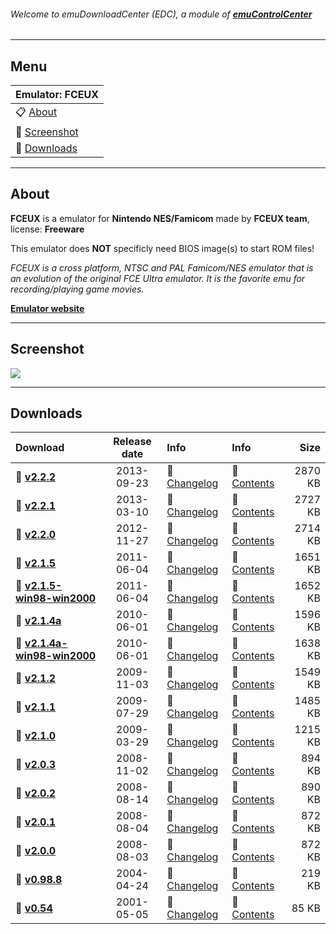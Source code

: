 ###### Welcome to emuDownloadCenter (EDC), a module of [**emuControlCenter**](https://github.com/PhoenixInteractiveNL/emuControlCenter/wiki/)
***
## Menu
| **Emulator: FCEUX** |
|:---------|
| :clipboard: [About](#about) |
| :sunrise: [Screenshot](#screenshot) |
| :floppy_disk: [Downloads](#downloads) |
***
## About
**FCEUX** is a emulator for **Nintendo NES/Famicom** made by **FCEUX team**, license: **Freeware**

This emulator does **NOT** specificly need BIOS image(s) to start ROM files!

_FCEUX is a cross platform, NTSC and PAL Famicom/NES emulator that is an evolution of the original FCE Ultra emulator. It is the favorite emu for recording/playing game movies._

[**Emulator website**](http://www.fceux.com/web/home.html)
***
## Screenshot
![](https://raw.githubusercontent.com/PhoenixInteractiveNL/emuDownloadCenter/master/hooks/fceux/screen.jpg)
***
## Downloads
| Download | Release date  | Info       | Info       | Size       |
|:---------|:-------------:|:-----------|:-----------|-----------:|
| :floppy_disk: [**v2.2.2**](https://github.com/PhoenixInteractiveNL/edc-repo0001/raw/master/fceux/2.2.2.7z) | 2013-09-23 | :page_facing_up: [Changelog](https://github.com/PhoenixInteractiveNL/edc-repo0001/blob/master/fceux/2.2.2_changelog.txt) | :mag_right: [Contents](https://github.com/PhoenixInteractiveNL/edc-repo0001/blob/master/fceux/2.2.2_contents.txt) | 2870 KB |
| :floppy_disk: [**v2.2.1**](https://github.com/PhoenixInteractiveNL/edc-repo0001/raw/master/fceux/2.2.1.7z) | 2013-03-10 | :page_facing_up: [Changelog](https://github.com/PhoenixInteractiveNL/edc-repo0001/blob/master/fceux/2.2.1_changelog.txt) | :mag_right: [Contents](https://github.com/PhoenixInteractiveNL/edc-repo0001/blob/master/fceux/2.2.1_contents.txt) | 2727 KB |
| :floppy_disk: [**v2.2.0**](https://github.com/PhoenixInteractiveNL/edc-repo0001/raw/master/fceux/2.2.0.7z) | 2012-11-27 | :page_facing_up: [Changelog](https://github.com/PhoenixInteractiveNL/edc-repo0001/blob/master/fceux/2.2.0_changelog.txt) | :mag_right: [Contents](https://github.com/PhoenixInteractiveNL/edc-repo0001/blob/master/fceux/2.2.0_contents.txt) | 2714 KB |
| :floppy_disk: [**v2.1.5**](https://github.com/PhoenixInteractiveNL/edc-repo0001/raw/master/fceux/2.1.5.7z) | 2011-06-04 | :page_facing_up: [Changelog](https://github.com/PhoenixInteractiveNL/edc-repo0001/blob/master/fceux/2.1.5_changelog.txt) | :mag_right: [Contents](https://github.com/PhoenixInteractiveNL/edc-repo0001/blob/master/fceux/2.1.5_contents.txt) | 1651 KB |
| :floppy_disk: [**v2.1.5-win98-win2000**](https://github.com/PhoenixInteractiveNL/edc-repo0001/raw/master/fceux/2.1.5-win98-win2000.7z) | 2011-06-04 | :page_facing_up: [Changelog](https://github.com/PhoenixInteractiveNL/edc-repo0001/blob/master/fceux/2.1.5-win98-win2000_changelog.txt) | :mag_right: [Contents](https://github.com/PhoenixInteractiveNL/edc-repo0001/blob/master/fceux/2.1.5-win98-win2000_contents.txt) | 1652 KB |
| :floppy_disk: [**v2.1.4a**](https://github.com/PhoenixInteractiveNL/edc-repo0001/raw/master/fceux/2.1.4a.7z) | 2010-06-01 | :page_facing_up: [Changelog](https://github.com/PhoenixInteractiveNL/edc-repo0001/blob/master/fceux/2.1.4a_changelog.txt) | :mag_right: [Contents](https://github.com/PhoenixInteractiveNL/edc-repo0001/blob/master/fceux/2.1.4a_contents.txt) | 1596 KB |
| :floppy_disk: [**v2.1.4a-win98-win2000**](https://github.com/PhoenixInteractiveNL/edc-repo0001/raw/master/fceux/2.1.4a-win98-win2000.7z) | 2010-06-01 | :page_facing_up: [Changelog](https://github.com/PhoenixInteractiveNL/edc-repo0001/blob/master/fceux/2.1.4a-win98-win2000_changelog.txt) | :mag_right: [Contents](https://github.com/PhoenixInteractiveNL/edc-repo0001/blob/master/fceux/2.1.4a-win98-win2000_contents.txt) | 1638 KB |
| :floppy_disk: [**v2.1.2**](https://github.com/PhoenixInteractiveNL/edc-repo0001/raw/master/fceux/2.1.2.7z) | 2009-11-03 | :page_facing_up: [Changelog](https://github.com/PhoenixInteractiveNL/edc-repo0001/blob/master/fceux/2.1.2_changelog.txt) | :mag_right: [Contents](https://github.com/PhoenixInteractiveNL/edc-repo0001/blob/master/fceux/2.1.2_contents.txt) | 1549 KB |
| :floppy_disk: [**v2.1.1**](https://github.com/PhoenixInteractiveNL/edc-repo0001/raw/master/fceux/2.1.1.7z) | 2009-07-29 | :page_facing_up: [Changelog](https://github.com/PhoenixInteractiveNL/edc-repo0001/blob/master/fceux/2.1.1_changelog.txt) | :mag_right: [Contents](https://github.com/PhoenixInteractiveNL/edc-repo0001/blob/master/fceux/2.1.1_contents.txt) | 1485 KB |
| :floppy_disk: [**v2.1.0**](https://github.com/PhoenixInteractiveNL/edc-repo0001/raw/master/fceux/2.1.0.7z) | 2009-03-29 | :page_facing_up: [Changelog](https://github.com/PhoenixInteractiveNL/edc-repo0001/blob/master/fceux/2.1.0_changelog.txt) | :mag_right: [Contents](https://github.com/PhoenixInteractiveNL/edc-repo0001/blob/master/fceux/2.1.0_contents.txt) | 1215 KB |
| :floppy_disk: [**v2.0.3**](https://github.com/PhoenixInteractiveNL/edc-repo0001/raw/master/fceux/2.0.3.7z) | 2008-11-02 | :page_facing_up: [Changelog](https://github.com/PhoenixInteractiveNL/edc-repo0001/blob/master/fceux/2.0.3_changelog.txt) | :mag_right: [Contents](https://github.com/PhoenixInteractiveNL/edc-repo0001/blob/master/fceux/2.0.3_contents.txt) | 894 KB |
| :floppy_disk: [**v2.0.2**](https://github.com/PhoenixInteractiveNL/edc-repo0001/raw/master/fceux/2.0.2.7z) | 2008-08-14 | :page_facing_up: [Changelog](https://github.com/PhoenixInteractiveNL/edc-repo0001/blob/master/fceux/2.0.2_changelog.txt) | :mag_right: [Contents](https://github.com/PhoenixInteractiveNL/edc-repo0001/blob/master/fceux/2.0.2_contents.txt) | 890 KB |
| :floppy_disk: [**v2.0.1**](https://github.com/PhoenixInteractiveNL/edc-repo0001/raw/master/fceux/2.0.1.7z) | 2008-08-04 | :page_facing_up: [Changelog](https://github.com/PhoenixInteractiveNL/edc-repo0001/blob/master/fceux/2.0.1_changelog.txt) | :mag_right: [Contents](https://github.com/PhoenixInteractiveNL/edc-repo0001/blob/master/fceux/2.0.1_contents.txt) | 872 KB |
| :floppy_disk: [**v2.0.0**](https://github.com/PhoenixInteractiveNL/edc-repo0001/raw/master/fceux/2.0.0.7z) | 2008-08-03 | :page_facing_up: [Changelog](https://github.com/PhoenixInteractiveNL/edc-repo0001/blob/master/fceux/2.0.0_changelog.txt) | :mag_right: [Contents](https://github.com/PhoenixInteractiveNL/edc-repo0001/blob/master/fceux/2.0.0_contents.txt) | 872 KB |
| :floppy_disk: [**v0.98.8**](https://github.com/PhoenixInteractiveNL/edc-repo0001/raw/master/fceux/0.98.8.7z) | 2004-04-24 | :page_facing_up: [Changelog](https://github.com/PhoenixInteractiveNL/edc-repo0001/blob/master/fceux/0.98.8_changelog.txt) | :mag_right: [Contents](https://github.com/PhoenixInteractiveNL/edc-repo0001/blob/master/fceux/0.98.8_contents.txt) | 219 KB |
| :floppy_disk: [**v0.54**](https://github.com/PhoenixInteractiveNL/edc-repo0001/raw/master/fceux/0.54.7z) | 2001-05-05 | :page_facing_up: [Changelog](https://github.com/PhoenixInteractiveNL/edc-repo0001/blob/master/fceux/0.54_changelog.txt) | :mag_right: [Contents](https://github.com/PhoenixInteractiveNL/edc-repo0001/blob/master/fceux/0.54_contents.txt) | 85 KB |
